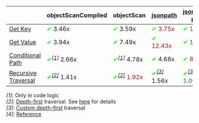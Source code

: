 | |objectScanCompiled|objectScan|[jsonpath](https://www.npmjs.com/package/jsonpath)|[jsonpath-plus](https://www.npmjs.com/package/jsonpath-plus)|[jmespath](https://www.npmjs.com/package/jmespath)|
|---|---|---|---|---|---|
|<a href="./test/comparison/suites/key.js">Get Key</a>|<span style='color:#00ff00'>✔</span> 3.46x|<span style='color:#00ff00'>✔</span> 3.59x|<span style="color:#b01414"><span style='color:#00ff00'>✔</span> 3.75x</span>|<span style="color:#1f811f"><span style='color:#00ff00'>✔</span> 1.00x</span>|<span style='color:#ff0000'>✘</span>|
|<a href="./test/comparison/suites/value.js">Get Value</a>|<span style='color:#00ff00'>✔</span> 3.94x|<span style='color:#00ff00'>✔</span> 7.49x|<span style="color:#b01414"><span style='color:#00ff00'>✔</span> 12.43x</span>|<span style="color:#1f811f"><span style='color:#00ff00'>✔</span> 1.00x</span>|<span style='color:#00ff00'>✔</span> 2.28x|
|<a href="./test/comparison/suites/condition.js">Conditional Path</a>|<span style='color:#00ff00'>✔</span><i><sup><a href="#timing_ref_1">[1]</a></sup></i> 2.66x|<span style='color:#00ff00'>✔</span><i><sup><a href="#timing_ref_1">[1]</a></sup></i> 4.78x|<span style='color:#00ff00'>✔</span> 4.68x|<span style="color:#b01414"><span style='color:#00ff00'>✔</span> 87.41x</span>|<span style="color:#1f811f"><span style='color:#00ff00'>✔</span> 1.00x</span>|
|<a href="./test/comparison/suites/recursive.js">Recursive Traversal</a>|<span style='color:#00ff00'>✔</span><i><sup><a href="#timing_ref_2">[2]</a></sup></i> 1.41x|<span style="color:#b01414"><span style='color:#00ff00'>✔</span><i><sup><a href="#timing_ref_2">[2]</a></sup></i> 1.92x</span>|<span style='color:#00ff00'>✔</span><i><sup><a href="#timing_ref_3">[3]</a></sup></i> 1.56x|<span style="color:#1f811f"><span style='color:#00ff00'>✔</span><i><sup><a href="#timing_ref_3">[3]</a></sup></i> 1.00x</span>|<span style='color:#ff0000'>✘</span><i><sup><a href="#timing_ref_4">[4]</a></sup></i>|

<a id="timing_ref_1"><i>[1]</i></a>:  Only in code logic<br>
<a id="timing_ref_2"><i>[2]</i></a>:  [Depth-first](https://en.wikipedia.org/wiki/Tree_traversal#Depth-first_search) traversal. See [here](#traversal_order) for details<br>
<a id="timing_ref_3"><i>[3]</i></a>:  [Custom depth-first](https://cs.stackexchange.com/questions/99440) traversal<br>
<a id="timing_ref_4"><i>[4]</i></a>: [Reference](https://github.com/jmespath/jmespath.py/issues/110)<br>
